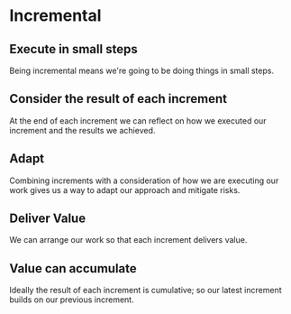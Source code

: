 # Incremental

## Execute in small steps

Being incremental means we're going to be doing things in small steps. 

## Consider the result of each increment

At the end of each increment we can reflect on how we executed our increment and the results we achieved. 

## Adapt

Combining increments with a consideration of how we are executing our work gives us a way to adapt our approach and mitigate risks.

## Deliver Value

We can arrange our work so that each increment delivers value.

## Value can accumulate

Ideally the result of each increment is cumulative; so our latest increment builds on our previous increment.